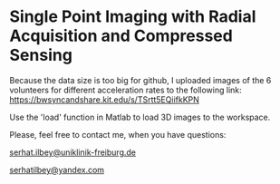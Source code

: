 # Single Point Imaging with Radial Acquisition and Compressed Sensing

Because the data size is too big for github, I uploaded images of the 6 volunteers for different acceleration rates to the following link:
https://bwsyncandshare.kit.edu/s/TSrtt5EQiifkKPN

Use the 'load' function in Matlab to load 3D images to the workspace.

Please, feel free to contact me, when you have questions:

serhat.ilbey@uniklinik-freiburg.de

serhatilbey@yandex.com
